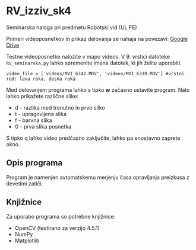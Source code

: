 # RV_izziv_sk4
Seminarska naloga pri predmetu Robotski vid (UL FE)

Primeri videoposnetkov in prikaz delovanja se nahaja na povezavi:
<a href="https://drive.google.com/drive/folders/10Jd7BtdS0cPqYwX1KFjaPRAEqrXxwKll?usp=sharing" target="_blank">Google Drive</a>

Testne videoposnetke naložite v mapo videos. V 9. vrstici datoteke <code>RV_seminarska.py</code> lahko spremenite imena datotek, ki jih želite uporabiti.
```{python}
video_file = ['videos/MVI_6342.MOV', 'videos/MVI_6339.MOV'] #vrstni red: leva roka, desna roka
```

Med delovanjem programa lahko s tipko <b>w</b> začasno ustavite program. Nato lahko prikažete različne slike:
* d - razlika med trenutno in prvo sliko
* t - upragovljena slika
* f - barvna slika
* 0 - prva slika posnetka

S tipko q lahko video predčasno zaključite, lahko pa enostavno zaprete okno.

## Opis programa

Program je namenjen avtomatskemu merjenju časa opravljanja preizkusa z devetimi zatiči.

## Knjižnice

Za uporabo programa so potrebne knjižnice:
* OpenCV (testirano za verzijo 4.5.1)
* NumPy
* Matplotlib
